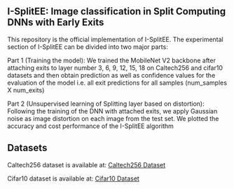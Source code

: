 ## I-SplitEE: Image classification in Split Computing DNNs with Early Exits
This repository is the official implementation of I-SplitEE. The experimental section of I-SplitEE can be divided into two major parts:

Part 1 (Training the model): We trained the MobileNet V2 backbone after attaching exits to layer number 3, 6, 9, 12, 15, 18 on Caltech256 and cifar10 datasets and then obtain prediction as well as confidence values for the evaluation of the model i.e. all exit predictions for all samples (num_samples X num_exits)

Part 2 (Unsupervised learning of Splitting layer based on distortion): Following the training of the DNN with attached exits, we apply Gaussian noise as image distortion on each image from the test set. We plotted the accuracy and cost performance of the I-SplitEE algorithm


## Datasets

Caltech256 dataset is available at: [Caltech256 Dataset](https://data.caltech.edu/records/nyy15-4j048)

Cifar10 dataset is available at: [Cifar10 Dataset](https://www.cs.toronto.edu/~kriz/cifar.html)
